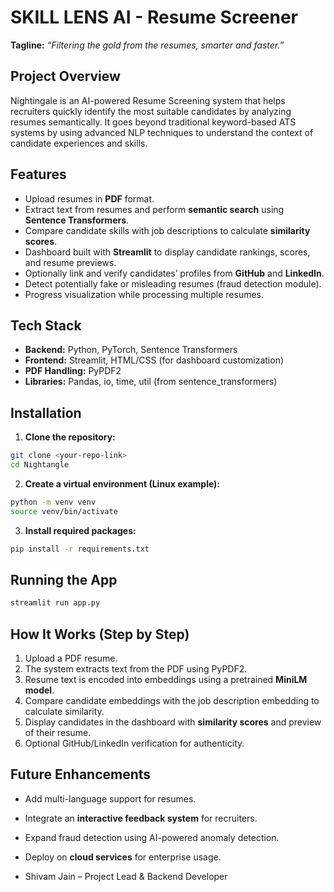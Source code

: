 # SKILL LENS AI - Resume Screener

**Tagline:** *“Filtering the gold from the resumes, smarter and faster.”*

## Project Overview

Nightingale is an AI-powered Resume Screening system that helps recruiters quickly identify the most suitable candidates by analyzing resumes semantically. It goes beyond traditional keyword-based ATS systems by using advanced NLP techniques to understand the context of candidate experiences and skills.

## Features

* Upload resumes in **PDF** format.
* Extract text from resumes and perform **semantic search** using **Sentence Transformers**.
* Compare candidate skills with job descriptions to calculate **similarity scores**.
* Dashboard built with **Streamlit** to display candidate rankings, scores, and resume previews.
* Optionally link and verify candidates’ profiles from **GitHub** and **LinkedIn**.
* Detect potentially fake or misleading resumes (fraud detection module).
* Progress visualization while processing multiple resumes.

## Tech Stack

* **Backend:** Python, PyTorch, Sentence Transformers
* **Frontend:** Streamlit, HTML/CSS (for dashboard customization)
* **PDF Handling:** PyPDF2
* **Libraries:** Pandas, io, time, util (from sentence\_transformers)

## Installation

1. **Clone the repository:**

```bash
git clone <your-repo-link>
cd Nightangle
```

2. **Create a virtual environment (Linux example):**

```bash
python -m venv venv
source venv/bin/activate
```

3. **Install required packages:**

```bash
pip install -r requirements.txt
```

## Running the App

```bash
streamlit run app.py
```

## How It Works (Step by Step)

1. Upload a PDF resume.
2. The system extracts text from the PDF using PyPDF2.
3. Resume text is encoded into embeddings using a pretrained **MiniLM model**.
4. Compare candidate embeddings with the job description embedding to calculate similarity.
5. Display candidates in the dashboard with **similarity scores** and preview of their resume.
6. Optional GitHub/LinkedIn verification for authenticity.

## Future Enhancements

* Add multi-language support for resumes.
* Integrate an **interactive feedback system** for recruiters.
* Expand fraud detection using AI-powered anomaly detection.
* Deploy on **cloud services** for enterprise usage.

* Shivam Jain – Project Lead & Backend Developer
